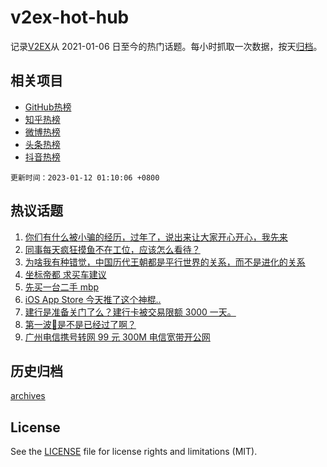 # v2ex-hot-hub

 记录[V2EX](https://www.v2ex.com/)从 2021-01-06 日至今的热门话题。每小时抓取一次数据，按天[归档](archives)。
 
 ## 相关项目

- [GitHub热榜](https://github.com/lonnyzhang423/github-hot-hub)
- [知乎热榜](https://github.com/lonnyzhang423/zhihu-hot-hub)
- [微博热榜](https://github.com/lonnyzhang423/weibo-hot-hub)
- [头条热榜](https://github.com/lonnyzhang423/toutiao-hot-hub)
- [抖音热榜](https://github.com/lonnyzhang423/douyin-hot-hub)


 `更新时间：2023-01-12 01:10:06 +0800`

## 热议话题

1. [你们有什么被小骗的经历，过年了，说出来让大家开心开心，我先来](https://www.v2ex.com/t/908087)
1. [同事每天疯狂摸鱼不在工位，应该怎么看待？](https://www.v2ex.com/t/908146)
1. [为啥我有种错觉，中国历代王朝都是平行世界的关系，而不是进化的关系](https://www.v2ex.com/t/908094)
1. [坐标帝都 求买车建议](https://www.v2ex.com/t/908066)
1. [先买一台二手 mbp](https://www.v2ex.com/t/908074)
1. [iOS App Store 今天推了这个神棍..](https://www.v2ex.com/t/908048)
1. [建行是准备关门了么？建行卡被交易限额 3000 一天。](https://www.v2ex.com/t/908184)
1. [第一波🐑是不是已经过了啊？](https://www.v2ex.com/t/908089)
1. [广州电信携号转网 99 元 300M 电信宽带开公网](https://www.v2ex.com/t/908119)

## 历史归档

[archives](archives)

## License

See the [LICENSE](LICENSE) file for license rights and limitations (MIT).
